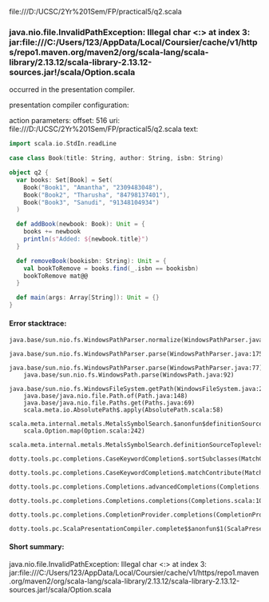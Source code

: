 file:///D:/UCSC/2Yr%201Sem/FP/practical5/q2.scala
### java.nio.file.InvalidPathException: Illegal char <:> at index 3: jar:file:///C:/Users/123/AppData/Local/Coursier/cache/v1/https/repo1.maven.org/maven2/org/scala-lang/scala-library/2.13.12/scala-library-2.13.12-sources.jar!/scala/Option.scala

occurred in the presentation compiler.

presentation compiler configuration:


action parameters:
offset: 516
uri: file:///D:/UCSC/2Yr%201Sem/FP/practical5/q2.scala
text:
```scala
import scala.io.StdIn.readLine

case class Book(title: String, author: String, isbn: String)

object q2 {
  var books: Set[Book] = Set(
    Book("Book1", "Amantha", "2309483048"),
    Book("Book2", "Tharusha", "84798137401"),
    Book("Book3", "Sanudi", "91348104934")
  )

  def addBook(newbook: Book): Unit = {
    books += newbook
    println(s"Added: ${newbook.title}")
  }

  def removeBook(bookisbn: String): Unit = {
    val bookToRemove = books.find(_.isbn == bookisbn)
    bookToRemove mat@@
  }

  def main(args: Array[String]): Unit = {}
}

```



#### Error stacktrace:

```
java.base/sun.nio.fs.WindowsPathParser.normalize(WindowsPathParser.java:204)
	java.base/sun.nio.fs.WindowsPathParser.parse(WindowsPathParser.java:175)
	java.base/sun.nio.fs.WindowsPathParser.parse(WindowsPathParser.java:77)
	java.base/sun.nio.fs.WindowsPath.parse(WindowsPath.java:92)
	java.base/sun.nio.fs.WindowsFileSystem.getPath(WindowsFileSystem.java:231)
	java.base/java.nio.file.Path.of(Path.java:148)
	java.base/java.nio.file.Paths.get(Paths.java:69)
	scala.meta.io.AbsolutePath$.apply(AbsolutePath.scala:58)
	scala.meta.internal.metals.MetalsSymbolSearch.$anonfun$definitionSourceToplevels$2(MetalsSymbolSearch.scala:70)
	scala.Option.map(Option.scala:242)
	scala.meta.internal.metals.MetalsSymbolSearch.definitionSourceToplevels(MetalsSymbolSearch.scala:69)
	dotty.tools.pc.completions.CaseKeywordCompletion$.sortSubclasses(MatchCaseCompletions.scala:326)
	dotty.tools.pc.completions.CaseKeywordCompletion$.matchContribute(MatchCaseCompletions.scala:276)
	dotty.tools.pc.completions.Completions.advancedCompletions(Completions.scala:307)
	dotty.tools.pc.completions.Completions.completions(Completions.scala:109)
	dotty.tools.pc.completions.CompletionProvider.completions(CompletionProvider.scala:90)
	dotty.tools.pc.ScalaPresentationCompiler.complete$$anonfun$1(ScalaPresentationCompiler.scala:146)
```
#### Short summary: 

java.nio.file.InvalidPathException: Illegal char <:> at index 3: jar:file:///C:/Users/123/AppData/Local/Coursier/cache/v1/https/repo1.maven.org/maven2/org/scala-lang/scala-library/2.13.12/scala-library-2.13.12-sources.jar!/scala/Option.scala